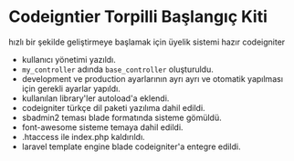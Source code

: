 # Codeigntier Torpilli Başlangıç Kiti

hızlı bir şekilde geliştirmeye başlamak için üyelik sistemi hazır codeigniter

* kullanıcı yönetimi yazıldı.
* `my_controller` adında `base_controller` oluşturuldu.
* development ve production ayarlarının ayrı ayrı ve otomatik yapılması için gerekli ayarlar yapıldı.
* kullanılan library'ler autoload'a eklendi.
* codeigniter türkçe dil paketi yazılıma dahil edildi.
* sbadmin2 teması blade formatında sisteme gömüldü.
* font-awesome sisteme temaya dahil edildi.
* .htaccess ile index.php kaldırıldı.
* laravel template engine blade codeigniter'a entegre edildi.
